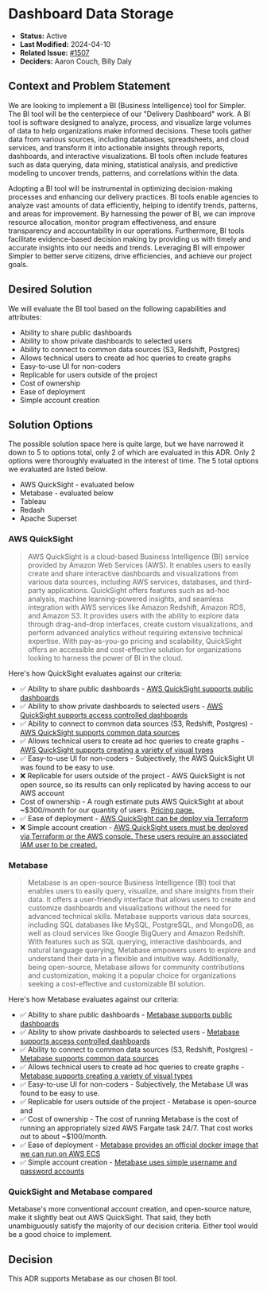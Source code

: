 # Dashboard Data Storage

- **Status:** Active
- **Last Modified:** 2024-04-10
- **Related Issue:** [#1507](https://github.com/HHS/simpler-grants-gov/issues/1507)
- **Deciders:** Aaron Couch, Billy Daly

## Context and Problem Statement

We are looking to implement a BI (Business Intelligence) tool for Simpler. The BI tool will be the centerpiece of our "Delivery Dashboard" work.
A BI tool is software designed to analyze, process, and visualize large volumes of data to help organizations make informed decisions. These tools gather data from various sources, including databases, spreadsheets, and cloud services, and transform it into actionable insights through reports, dashboards, and interactive visualizations. BI tools often include features such as data querying, data mining, statistical analysis, and predictive modeling to uncover trends, patterns, and correlations within the data.

Adopting a BI tool will be instrumental in optimizing decision-making processes and enhancing our delivery practices. BI tools enable agencies to analyze vast amounts of data efficiently, helping to identify trends, patterns, and areas for improvement. By harnessing the power of BI, we can improve resource allocation, monitor program effectiveness, and ensure transparency and accountability in our operations. Furthermore, BI tools facilitate evidence-based decision making by providing us with timely and accurate insights into our needs and trends. Leveraging BI will empower Simpler to better serve citizens, drive efficiencies, and achieve our project goals.

## Desired Solution

We will evaluate the BI tool based on the following capabilities and attributes:

- Ability to share public dashboards
- Ability to show private dashboards to selected users
- Ability to connect to common data sources (S3, Redshift, Postgres)
- Allows technical users to create ad hoc queries to create graphs
- Easy-to-use UI for non-coders
- Replicable for users outside of the project
- Cost of ownership
- Ease of deployment
- Simple account creation

## Solution Options

The possible solution space here is quite large, but we have narrowed it down to 5 to options total, only 2 of which are evaluated in this ADR. Only 2 options were thoroughly evaluated in the interest of time. The 5 total options we evaluated are listed below.

- AWS QuickSight - evaluated below
- Metabase - evaluated below
- Tableau
- Redash
- Apache Superset

### AWS QuickSight

> AWS QuickSight is a cloud-based Business Intelligence (BI) service provided by Amazon Web Services (AWS). It enables users to easily create and share interactive dashboards and visualizations from various data sources, including AWS services, databases, and third-party applications. QuickSight offers features such as ad-hoc analysis, machine learning-powered insights, and seamless integration with AWS services like Amazon Redshift, Amazon RDS, and Amazon S3. It provides users with the ability to explore data through drag-and-drop interfaces, create custom visualizations, and perform advanced analytics without requiring extensive technical expertise. With pay-as-you-go pricing and scalability, QuickSight offers an accessible and cost-effective solution for organizations looking to harness the power of BI in the cloud.

Here's how QuickSight evaluates against our criteria:

- ✅ Ability to share public dashboards - [AWS QuickSight supports public dashboards](https://docs.aws.amazon.com/quicksight/latest/user/embedded-analytics-1-click-public.html)
- ✅ Ability to show private dashboards to selected users - [AWS QuickSight supports access controlled dashboards](https://docs.aws.amazon.com/quicksight/latest/user/sharing-a-dashboard.html)
- ✅ Ability to connect to common data sources (S3, Redshift, Postgres) - [AWS QuickSight supports common data sources](https://docs.aws.amazon.com/quicksight/latest/user/supported-data-sources.html)
- ✅ Allows technical users to create ad hoc queries to create graphs - [AWS QuickSight supports creating a variety of visual types](https://docs.aws.amazon.com/quicksight/latest/user/working-with-visual-types.html)
- ✅ Easy-to-use UI for non-coders - Subjectively, the AWS QuickSight UI was found to be easy to use.
- ❌ Replicable for users outside of the project - AWS QuickSight is not open source, so its results can only replicated by having access to our AWS account
- Cost of ownership - A rough estimate puts AWS QuickSight at about ~$300/month for our quantity of users. [Pricing page.](https://aws.amazon.com/quicksight/pricing/)
- ✅ Ease of deployment - [AWS QuickSight can be deploy via Terraform](https://registry.terraform.io/providers/hashicorp/aws/latest/docs/resources/quicksight_account_subscription)
- ❌ Simple account creation - [AWS QuickSight users must be deployed via Terraform or the AWS console. These users require an associated IAM user to be created.](https://registry.terraform.io/providers/hashicorp/aws/latest/docs/resources/quicksight_user)

### Metabase

> Metabase is an open-source Business Intelligence (BI) tool that enables users to easily query, visualize, and share insights from their data. It offers a user-friendly interface that allows users to create and customize dashboards and visualizations without the need for advanced technical skills. Metabase supports various data sources, including SQL databases like MySQL, PostgreSQL, and MongoDB, as well as cloud services like Google BigQuery and Amazon Redshift. With features such as SQL querying, interactive dashboards, and natural language querying, Metabase empowers users to explore and understand their data in a flexible and intuitive way. Additionally, being open-source, Metabase allows for community contributions and customization, making it a popular choice for organizations seeking a cost-effective and customizable BI solution.

Here's how Metabase evaluates against our criteria:

- ✅ Ability to share public dashboards - [Metabase supports public dashboards](https://www.metabase.com/docs/latest/questions/sharing/public-links)
- ✅ Ability to show private dashboards to selected users - [Metabase supports access controlled dashboards](https://www.metabase.com/learn/administration/guide-to-sharing-data)
- ✅ Ability to connect to common data sources (S3, Redshift, Postgres) - [Metabase supports common data sources](https://www.metabase.com/data_sources/)
- ✅ Allows technical users to create ad hoc queries to create graphs - [Metabase supports creating a variety of visual types](https://www.metabase.com/learn/visualization/)
- ✅ Easy-to-use UI for non-coders - Subjectively, the Metabase UI was found to be easy to use.
- ✅ Replicable for users outside of the project - Metabase is open-source and
- ✅ Cost of ownership - The cost of running Metabase is the cost of running an appropriately sized AWS Fargate task 24/7. That cost works out to about ~$100/month.
- ✅ Ease of deployment - [Metabase provides an official docker image that we can run on AWS ECS](https://www.metabase.com/docs/latest/installation-and-operation/running-metabase-on-docker)
- ✅ Simple account creation - [Metabase uses simple username and password accounts](https://www.metabase.com/docs/latest/configuring-metabase/setting-up-metabase)

### QuickSight and Metabase compared

Metabase's more conventional account creation, and open-source nature, make it slightly beat out AWS QuickSight. That said, they both unambiguously satisfy the majority of our decision criteria. Either tool would be a good choice to implement.

## Decision

This ADR supports Metabase as our chosen BI tool.
